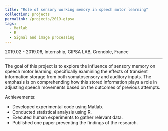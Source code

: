 ```yaml
---
title: "Role of sensory working memory in speech motor learning"
collection: projects
permalink: /projects/2019-gipsa
tags:
  - Matlab 
  - R
  - Signal and image processing
---
```


2019.02 - 2019.06, Internship, GIPSA LAB, Grenoble, France


---

The goal of this project is to explore the influence of sensory memory on speech motor learning, specifically examining the effects of transient information storage from both somatosensory and auditory inputs. The emphasis is on comprehending how this stored information plays a role in adjusting speech movements based on the outcomes of previous attempts.

Achievements:

- Developed experimental code using Matlab.
- Conducted statistical analysis using R.
- Executed human experiments to gather relevant data.
- Published one paper presenting the findings of the research.
